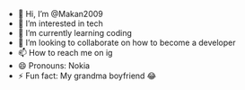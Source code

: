 - 👋 Hi, I’m @Makan2009
- 👀 I’m interested in tech
- 🌱 I’m currently learning coding 
- 💞️ I’m looking to collaborate on how to become a developer
- 📫 How to reach me on ig
- 😄 Pronouns: Nokia 
- ⚡ Fun fact: My grandma boyfriend 😂

<!---
Makan2009/Makan2009 is a ✨ special ✨ repository because its `README.md` (this file) appears on your GitHub profile.
You can click the Preview link to take a look at your changes.
--->
